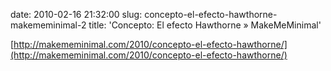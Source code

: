 date: 2010-02-16 21:32:00
slug: concepto-el-efecto-hawthorne-makememinimal-2
title: 'Concepto: El efecto Hawthorne » MakeMeMinimal'

    

[http://makememinimal.com/2010/concepto-el-efecto-hawthorne/](http://makememinimal.com/2010/concepto-el-efecto-hawthorne/)

  

